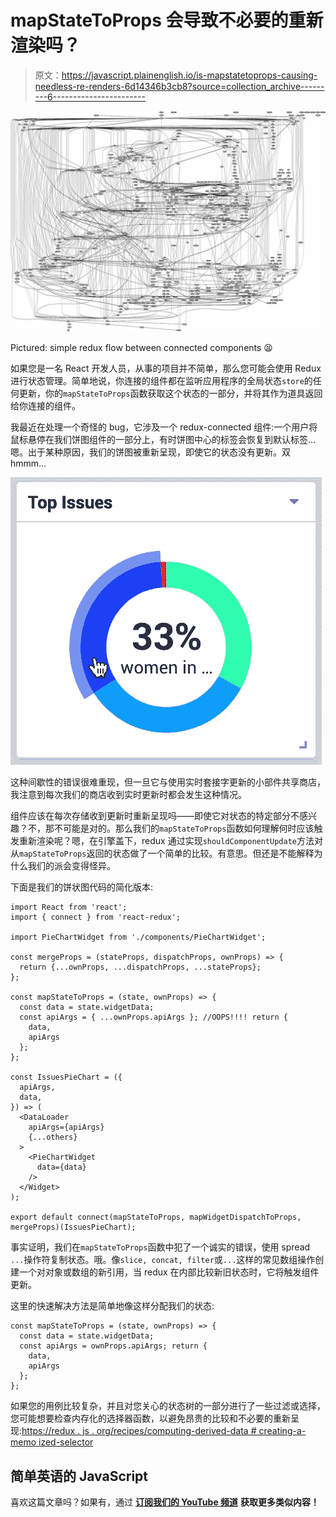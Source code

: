 # mapStateToProps 会导致不必要的重新渲染吗？

> 原文：<https://javascript.plainenglish.io/is-mapstatetoprops-causing-needless-re-renders-6d14346b3cb8?source=collection_archive---------6----------------------->

![](img/b4fbbae850a4b49e971c446b90b996c4.png)

Pictured: simple redux flow between connected components 😫

如果您是一名 React 开发人员，从事的项目并不简单，那么您可能会使用 Redux 进行状态管理。简单地说，你连接的组件都在监听应用程序的全局状态`store`的任何更新，你的`mapStateToProps`函数获取这个状态的一部分，并将其作为道具返回给你连接的组件。

我最近在处理一个奇怪的 bug，它涉及一个 redux-connected 组件:一个用户将鼠标悬停在我们饼图组件的一部分上，有时饼图中心的标签会恢复到默认标签…嗯。出于某种原因，我们的饼图被重新呈现，即使它的状态没有更新。双 hmmm…

![](img/3cc661493f5a9b24d6e4069d5a72179a.png)

这种间歇性的错误很难重现，但一旦它与使用实时套接字更新的小部件共享商店，我注意到每次我们的商店收到实时更新时都会发生这种情况。

组件应该在每次存储收到更新时重新呈现吗——即使它对状态的特定部分不感兴趣？不，那不可能是对的。那么我们的`mapStateToProps`函数如何理解何时应该触发重新渲染呢？嗯，在引擎盖下，redux 通过实现`shouldComponentUpdate`方法对从`mapStateToProps`返回的状态做了一个简单的比较。有意思。但还是不能解释为什么我们的派会变得怪异。

下面是我们的饼状图代码的简化版本:

```
import React from 'react';
import { connect } from 'react-redux';

import PieChartWidget from './components/PieChartWidget';

const mergeProps = (stateProps, dispatchProps, ownProps) => {
  return {...ownProps, ...dispatchProps, ...stateProps};
};

const mapStateToProps = (state, ownProps) => {
  const data = state.widgetData;
  const apiArgs = { ...ownProps.apiArgs }; //OOPS!!!! return {
    data,
    apiArgs
  };
};

const IssuesPieChart = ({
  apiArgs,
  data,
}) => (
  <DataLoader
    apiArgs={apiArgs}
    {...others}
  >
    <PieChartWidget
      data={data}
    />
  </Widget>
);

export default connect(mapStateToProps, mapWidgetDispatchToProps, mergeProps)(IssuesPieChart);
```

事实证明，我们在`mapStateToProps`函数中犯了一个诚实的错误，使用 spread `...`操作符复制状态。哦。像`slice, concat, filter`或`...`这样的常见数组操作创建一个对对象或数组的新引用，当 redux 在内部比较新旧状态时，它将触发组件更新。

这里的快速解决方法是简单地像这样分配我们的状态:

```
const mapStateToProps = (state, ownProps) => {
  const data = state.widgetData;
  const apiArgs = ownProps.apiArgs; return {
    data,
    apiArgs
  };
};
```

如果您的用例比较复杂，并且对您关心的状态树的一部分进行了一些过滤或选择，您可能想要检查内存化的选择器函数，以避免昂贵的比较和不必要的重新呈现:[https://redux . js . org/recipes/computing-derived-data # creating-a-memo ized-selector](https://redux.js.org/recipes/computing-derived-data#creating-a-memoized-selector)

## **简单英语的 JavaScript**

喜欢这篇文章吗？如果有，通过 [**订阅我们的 YouTube 频道**](https://www.youtube.com/channel/UCtipWUghju290NWcn8jhyAw) **获取更多类似内容！**